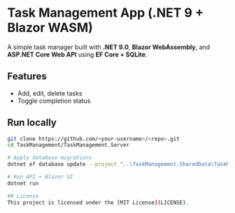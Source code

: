 # Task Management App (.NET 9 + Blazor WASM)

A simple task manager built with **.NET 9.0**, **Blazor WebAssembly**, and **ASP.NET Core Web API** using **EF Core + SQLite**.  

## Features
- Add, edit, delete tasks
- Toggle completion status

## Run locally
```bash
git clone https://github.com/<your-username>/<repo>.git
cd TaskManagement/TaskManagement.Server

# Apply database migrations
dotnet ef database update --project "..\TaskManagement.SharedData\TaskManagement.SharedData.csproj" --startup-project ".\TaskManagement.Server.csproj"

# Run API + Blazor UI
dotnet run

## License
This project is licensed under the [MIT License](LICENSE).
